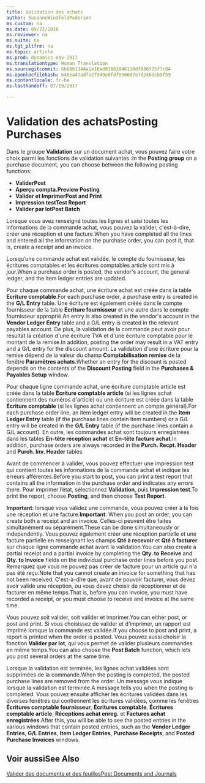 ```yaml
---
title: Validation des achats
author: SusanneWindfeldPedersen
ms.custom: na
ms.date: 09/22/2016
ms.reviewer: na
ms.suite: na
ms.tgt_pltfrm: na
ms.topic: article
ms.prod: dynamics-nav-2017
ms.translationtype: Human Translation
ms.sourcegitcommit: 6b60b1344a1e18ad91863046110df880f75f7c04
ms.openlocfilehash: 646ea47adfe2f949e0fdf950607e7d246dcb9f59
ms.contentlocale: fr-be
ms.lasthandoff: 07/19/2017

---
```


# <a name="posting-purchases"></a><span data-ttu-id="1c46b-102">Validation des achats</span><span class="sxs-lookup"><span data-stu-id="1c46b-102">Posting Purchases</span></span>
<span data-ttu-id="1c46b-103">Dans le groupe **Validation** sur un document achat, vous pouvez faire votre choix parmi les fonctions de validation suivantes :</span><span class="sxs-lookup"><span data-stu-id="1c46b-103">In the **Posting group** on a purchase document, you can choose between the following posting functions:</span></span>

- <span data-ttu-id="1c46b-104">**Valider**</span><span class="sxs-lookup"><span data-stu-id="1c46b-104">**Post**</span></span>
- <span data-ttu-id="1c46b-105">**Aperçu compta.**</span><span class="sxs-lookup"><span data-stu-id="1c46b-105">**Preview Posting**</span></span>
- <span data-ttu-id="1c46b-106">**Valider et Imprimer**</span><span class="sxs-lookup"><span data-stu-id="1c46b-106">**Post and Print**</span></span>
- <span data-ttu-id="1c46b-107">**Impression test**</span><span class="sxs-lookup"><span data-stu-id="1c46b-107">**Test Report**</span></span>
- <span data-ttu-id="1c46b-108">**Valider par lot**</span><span class="sxs-lookup"><span data-stu-id="1c46b-108">**Post Batch**</span></span>

<span data-ttu-id="1c46b-109">Lorsque vous avez renseigné toutes les lignes et saisi toutes les informations de la commande achat, vous pouvez la valider, c'est-à-dire, créer une réception et une facture.</span><span class="sxs-lookup"><span data-stu-id="1c46b-109">When you have completed all the lines and entered all the information on the purchase order, you can post it, that is, create a receipt and an invoice.</span></span>

<span data-ttu-id="1c46b-110">Lorsqu’une commande achat est validée, le compte du fournisseur, les écritures comptables et les écritures comptables article sont mis à jour.</span><span class="sxs-lookup"><span data-stu-id="1c46b-110">When a purchase order is posted, the vendor's account, the general ledger, and the item ledger entries are updated.</span></span>

<span data-ttu-id="1c46b-111">Pour chaque commande achat, une écriture achat est créée dans la table **Ecriture comptable**.</span><span class="sxs-lookup"><span data-stu-id="1c46b-111">For each purchase order, a purchase entry is created in the **G/L Entry** table.</span></span> <span data-ttu-id="1c46b-112">Une écriture est également créée dans le compte fournisseur de la table **Ecriture fournisseur** et une autre dans le compte fournisseur approprié.</span><span class="sxs-lookup"><span data-stu-id="1c46b-112">An entry is also created in the vendor's account in the **Vendor Ledger Entry** table and a G/L entry is created in the relevant payables account.</span></span> <span data-ttu-id="1c46b-113">De plus, la validation de la commande peut avoir pour résultat la création d'une écriture TVA et d'une écriture comptable pour le montant de la remise.</span><span class="sxs-lookup"><span data-stu-id="1c46b-113">In addition, posting the order may result in a VAT entry and a G/L entry for the discount amount.</span></span> <span data-ttu-id="1c46b-114">La validation d'une écriture pour la remise dépend de la valeur du champ **Comptabilisation remise** de la fenêtre **Paramètres achats**.</span><span class="sxs-lookup"><span data-stu-id="1c46b-114">Whether an entry for the discount is posted depends on the contents of the **Discount Posting** field in the **Purchases & Payables Setup** window.</span></span>

<span data-ttu-id="1c46b-115">Pour chaque ligne commande achat, une écriture comptable article est créée dans la table **Écriture comptable article** (si les lignes achat contiennent des numéros d'article) ou une écriture est créée dans la table **Écriture comptable** (si les lignes achat contiennent un compte général).</span><span class="sxs-lookup"><span data-stu-id="1c46b-115">For each purchase order line, an item ledger entry will be created in the **Item Ledger Entry** table (if the purchase lines contain item numbers) or a G/L entry will be created in the **G/L Entry** table (if the purchase lines contain a G/L account).</span></span> <span data-ttu-id="1c46b-116">En outre, les commandes achat sont toujours enregistrées dans les tables **En-tête réception achat** et **En-tête facture achat**.</span><span class="sxs-lookup"><span data-stu-id="1c46b-116">In addition, purchase orders are always recorded in the **Purch. Recpt. Header** and **Purch. Inv. Header** tables.</span></span>

<span data-ttu-id="1c46b-117">Avant de commencer à valider, vous pouvez effectuer une impression test qui contient toutes les informations de la commande achat et indique les erreurs afférentes.</span><span class="sxs-lookup"><span data-stu-id="1c46b-117">Before you start to post, you can print a test report that contains all the information in the purchase order and indicates any errors there.</span></span> <span data-ttu-id="1c46b-118">Pour imprimer l’état, sélectionnez **Validation**, puis **Impression test**.</span><span class="sxs-lookup"><span data-stu-id="1c46b-118">To print the report, choose **Posting**, and then choose **Test Report**.</span></span>

<span data-ttu-id="1c46b-119">**Important**: lorsque vous validez une commande, vous pouvez créer à la fois une réception et une facture.</span><span class="sxs-lookup"><span data-stu-id="1c46b-119">**Important**: When you post an order, you can create both a receipt and an invoice.</span></span> <span data-ttu-id="1c46b-120">Celles-ci peuvent être faites simultanément ou séparément.</span><span class="sxs-lookup"><span data-stu-id="1c46b-120">These can be done simultaneously or independently.</span></span> <span data-ttu-id="1c46b-121">Vous pouvez également créer une réception partielle et une facture partielle en renseignant les champs **Qté à recevoir** et **Qté à facturer** sur chaque ligne commande achat avant la validation.</span><span class="sxs-lookup"><span data-stu-id="1c46b-121">You can also create a partial receipt and a partial invoice by completing the **Qty. to Receive** and **Qty. to Invoice** fields on the individual purchase order lines before you post.</span></span> <span data-ttu-id="1c46b-122">Remarquez que vous ne pouvez pas créer de facture pour un article qui n'a pas été reçu.</span><span class="sxs-lookup"><span data-stu-id="1c46b-122">Note that you cannot create an invoice for something that has not been received.</span></span> <span data-ttu-id="1c46b-123">C'est-à-dire que, avant de pouvoir facturer, vous devez avoir validé une réception, ou vous devez choisir de réceptionner et de facturer en même temps.</span><span class="sxs-lookup"><span data-stu-id="1c46b-123">That is, before you can invoice, you must have recorded a receipt, or you must choose to receive and invoice at the same time.</span></span>

<span data-ttu-id="1c46b-124">Vous pouvez soit valider, soit valider et imprimer.</span><span class="sxs-lookup"><span data-stu-id="1c46b-124">You can either post, or post and print.</span></span> <span data-ttu-id="1c46b-125">Si vous choisissez de valider et d’imprimer, un rapport est imprimé lorsque la commande est validée.</span><span class="sxs-lookup"><span data-stu-id="1c46b-125">If you choose to post and print, a report is printed when the order is posted.</span></span> <span data-ttu-id="1c46b-126">Vous pouvez aussi choisir la fonction **Valider par lot**, qui vous permet de valider plusieurs commandes en même temps.</span><span class="sxs-lookup"><span data-stu-id="1c46b-126">You can also choose the **Post Batch** function, which lets you post several orders at the same time.</span></span>

<span data-ttu-id="1c46b-127">Lorsque la validation est terminée, les lignes achat validées sont supprimées de la commande.</span><span class="sxs-lookup"><span data-stu-id="1c46b-127">When the posting is completed, the posted purchase lines are removed from the order.</span></span> <span data-ttu-id="1c46b-128">Un message vous indique lorsque la validation est terminée.</span><span class="sxs-lookup"><span data-stu-id="1c46b-128">A message tells you when the posting is completed.</span></span> <span data-ttu-id="1c46b-129">Vous pouvez ensuite afficher les écritures validées dans les diverses fenêtres qui contiennent les écritures validées, comme les fenêtres **Écritures comptable fournisseur**, **Écritures comptable**, **Écritures comptable article**, **Réceptions achat enreg.** et **Factures achat enregistrées**.</span><span class="sxs-lookup"><span data-stu-id="1c46b-129">After this, you will be able to see the posted entries in the various windows that contain posted entries, such as the **Vendor Ledger Entries**, **G/L Entries**, **Item Ledger Entries**, **Purchase Receipts**, and **Posted Purchase Invoices** windows.</span></span>

## <a name="see-also"></a><span data-ttu-id="1c46b-130">Voir aussi</span><span class="sxs-lookup"><span data-stu-id="1c46b-130">See Also</span></span>
[<span data-ttu-id="1c46b-131">Valider des documents et des feuilles</span><span class="sxs-lookup"><span data-stu-id="1c46b-131">Post Documents and Journals</span></span>](ui-post-documents-journals.md)

